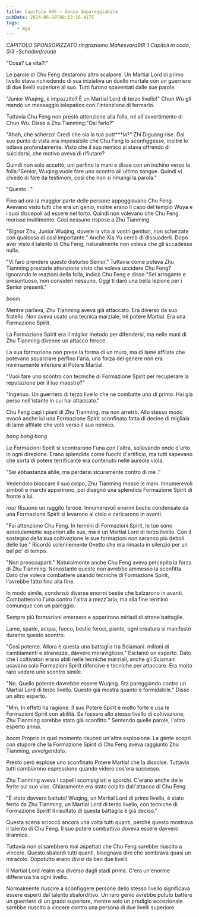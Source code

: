 ```yaml
---
title: Capitolo 666 – Genio Impareggiabile
pubDate: 2024-06-19T08:13:16.417Z
tags:
    - mga
---
```



<em>CAPITOLO SPONSORIZZATO ringraziamo Mahesvara98!
1 Capitoli in coda, 0/3
-Schadenfreude</em>


"Cosa? La vita?!"


Le parole di Chu Feng destarono altro scalpore. Un Martial Lord di primo livello stava richiedendo di sua iniziativa un duello mortale con un guerriero di due livelli superiore al suo. Tutti furono spaventati dalle sue parole.


"Junior Wuqing, è impazzito? È un Martial Lord di terzo livello!" Chun Wu gli mandò un messaggio telepatico con l'intenzione di fermarlo.


Tuttavia Chu Feng non prestò attenzione alla folla, né all'avvertimento di Chun Wu. Disse a Zhu Tianming:"Osi farlo?"


"Ahah, che scherzo! Credi che sia la tua putt***la?" Zhi Diguang rise. Dal suo punto di vista era impossibile che Chu Feng lo sconfiggesse, inoltre lo odiava profondamente. Visto che il suo nemico si stava offrendo di suicidarsi, che motivo aveva di rifiutare?


Quindi non solo accettò, unì perfino le mani e disse con un inchino verso la folla:"Senior, Wuqing vuole fare uno scontro all'ultimo sangue. Quindi vi chiedo di fare da testimoni, così che non si rimangi la parola."


"Questo..."


Fino ad ora la maggior parte delle persone appoggiavano Chu Feng. Avevano visto tutti che era un genio, inoltre erano il capo del tempio Wuya e i suoi discepoli ad essere nel torto. Quindi non volevano che Chu Feng morisse inutilmente. Così nessuno rispose a Zhu Tianming.


"Signor Zhu, Junior Wuqing, dovete la vita ai vostri genitori, non scherzate con qualcosa di così importante." Anche Xia Yu cercò di dissuaderli. Dopo aver visto il talento di Chu Feng, naturalmente non voleva che gli accadesse nulla.


"Vi farò prendere questo disturbo Senior." Tuttavia come poteva Zhu Tianming prestarle attenzione visto che voleva uccidere Chu Feng? Ignorando le reazioni della folla, indicò Chu Feng e disse:"Sei arrogante e presuntuoso, non consideri nessuno. Oggi ti darò una bella lezione per i Senior presenti."


*boom*


Mentre parlava, Zhu Tianming aveva già attaccato. Era diverso da suo fratello. Non aveva usato una tecnica marziale, né potere Martial. Era una Formazione Spirit.


La Formazione Spirit era il miglior metodo per difendersi, ma nelle mani di Zhu Tianming divenne un attacco feroce.


La sua formazione non prese la forma di un muro, ma di lame affilate che potevano squarciare perfino l'aria, una forza del genere non era minimamente inferiore al Potere Martial.


"Vuoi fare uno scontro con tecniche di Formazione Spirit per recuperare la reputazione per il tuo maestro?"


"Ingenuo. Un guerriero di terzo livello che ne combatte uno di primo. Hai già perso nell'istante in cui hai attaccato."


Chu Feng capì i piani di Zhu Tianming, ma non arretrò. Allo stesso modo evocò anche lui una Formazione Spirit sconfinata fatta di decine di migliaia di lame affilate che volò verso il suo nemico.


*bang bang bang*


Le Formazioni Spirit si scontrarono l'una con l'altra, sollevando onde d'urto in ogni direzione. Erano splendide come fuochi d'artificio, ma tutti sapevano che sorta di potere terrificante era contenuto nelle aureole viola.


"Sei abbastanza abile, ma perderai sicuramente contro di me ."


Vedendolo bloccare il suo colpo, Zhu Tianming mosse le mani. Innumerevoli simboli e marchi apparirono, poi disegnò una splendida Formazione Spirit di fronte a lui.


*roar* Risuonò un ruggito feroce. Innumerevoli enormi bestie condensate da una Formazione Spirit si levarono al cielo e caricarono in avanti.


"Fai attenzione Chu Feng. In termini di Formazioni Spirit, le tue sono assolutamente superiori alle sue, ma è un Martial Lord di terzo livello. Con il sostegno della sua coltivazione le sue formazioni non saranno più deboli delle tue." Ricordò solennemente Ovetto che era rimasta in silenzio per un bel po' di tempo.


"Non preoccuparti." Naturalmente anche Chu Feng aveva percepito la forza di Zhu Tianming. Nonostante questo non avrebbe ammesso la sconfitta. Dato che voleva combattere usando tecniche di Formazione Spirit, l'avrebbe fatto fino alla fine.


In modo simile, condensò diverse enormi bestie che balzarono in avanti. Combatterono l'una contro l'altra a mezz'aria, ma alla fine terminò comunque con un pareggio.


Sempre più formazioni emersero e apparirono miriadi di strane battaglie.


Lame, spade, acqua, fuoco, bestie feroci, piante, ogni creatura si manifestò durante questo scontro.


"Così potente. Allora è questa una battaglia tra Sciamani. milioni di cambiamenti e stranezze. davvero meraviglioso." Esclamò un esperto. Dato che i coltivatori erano abili nelle tecniche marziali, anche gli Sciamani usavano solo Formazioni Spirit difensive e tecniche per attaccare. Era molto raro vedere uno scontro simile.


"No. Quello potente dovrebbe essere Wuqing. Sta pareggiando contro un Martial Lord di terzo livello. Questo già mostra quanto è formidabile." Disse un altro esperto.


"Mm. In effetti ha ragione. Il suo Potere Spirit è molto forte e usa le Formazioni Spirit con abilità. Se fossero allo stesso livello di coltivazione, Zhu Tianming sarebbe stato già sconfitto." Sentendo quelle parole, l'altro esperto annuì.


*boom* Proprio in quel momento risuonò un'altra esplosione. La gente scoprì con stupore che la Formazione Spirit di Chu Feng aveva raggiunto Zhu Tianming, avvolgendolo.


Presto però esplose uno sconfinato Potere Martial che la dissolse. Tuttavia tutti cambiarono espressione quando videro cos'era successo.


Zhu Tianming aveva i capelli scompigliati e sporchi. C'erano anche delle ferite sul suo viso. Chiaramente era stato colpito dall'attacco di Chu Feng.


"È stato davvero battuto! Wuqing, un Martial Lord di primo livello, è stato ferito da Zhu Tianming, un Martial Lord di terzo livello, con tecniche di Formazione Spirit! Il risultato di questa battaglia è già deciso."


Questa scena scioccò ancora una volta tutti quanti, perché questo mostrava il talento di Chu Feng. Il suo potere combattivo doveva essere davvero tirannico.


Tuttavia non si sarebbero mai aspettati che Chu Feng sarebbe riuscito a vincere. Questo sbalordì tutti quanti, bisognava dire che sembrava quasi un miracolo. Dopotutto erano divisi da ben due livelli.


Il Martial Lord realm era diverso dagli stadi prima. C'era un'enorme differenza tra ogni livello.


Normalmente riuscire a sconfiggere persone dello stesso livello significava essere esperti dal talento sbalorditivo. Un raro genio avrebbe potuto battere un guerriero di un grado superiore, mentre solo un prodigio eccezionale sarebbe riuscito a vincere contro una persona di due livelli superiore.
                                


                                



